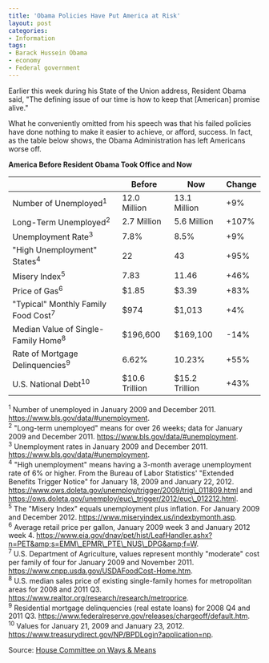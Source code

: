 ```yaml
---
title: 'Obama Policies Have Put America at Risk'
layout: post
categories:
- Information
tags:
- Barack Hussein Obama
- economy
- Federal government
---
```


Earlier this week during his State of the Union address, Resident Obama said, "The defining issue of our time is how to keep that \[American\] promise alive."

What he conveniently omitted from his speech was that his failed policies have done nothing to make it easier to achieve, or afford, success. In fact, as the table below shows, the Obama Administration has left Americans worse off.

**America Before Resident Obama Took Office and Now**

|  | Before | Now | Change |
|---|---|---|---|
| Number of Unemployed<sup>1</sup> | 12.0 Million | 13.1 Million | +9% |
| Long-Term Unemployed<sup>2</sup> | 2.7 Million | 5.6 Million | +107% |
| Unemployment Rate<sup>3</sup> | 7.8% | 8.5% | +9% |
| "High Unemployment" States<sup>4</sup> | 22 | 43 | +95% |
| Misery Index<sup>5</sup> | 7.83 | 11.46 | +46% |
| Price of Gas<sup>6</sup> | $1.85 | $3.39 | +83% |
| "Typical" Monthly Family Food Cost<sup>7</sup> | $974 | $1,013 | +4% |
| Median Value of Single-Family Home<sup>8</sup> | $196,600 | $169,100 | -14% |
| Rate of Mortgage Delinquencies<sup>9</sup> | 6.62% | 10.23% | +55% |
| U.S. National Debt<sup>10</sup> | $10.6 Trillion | $15.2 Trillion | +43% |

<sup>1</sup> Number of unemployed in January 2009 and December 2011. https://www.bls.gov/data/#unemployment.  
<sup>2</sup> "Long-term unemployed" means for over 26 weeks; data for January 2009 and December 2011. https://www.bls.gov/data/#unemployment.  
<sup>3</sup> Unemployment rates in January 2009 and December 2011. https://www.bls.gov/data/#unemployment.  
<sup>4</sup> "High unemployment" means having a 3-month average unemployment rate of 6% or higher. From the Bureau of Labor Statistics' "Extended Benefits Trigger Notice" for January 18, 2009 and January 22, 2012. https://www.ows.doleta.gov/unemploy/trigger/2009/trig\_011809.html and https://ows.doleta.gov/unemploy/euc\_trigger/2012/euc\_012212.html.  
<sup>5</sup> The "Misery Index" equals unemployment plus inflation. For January 2009 and December 2012. https://www.miseryindex.us/indexbymonth.asp.  
<sup>6</sup> Average retail price per gallon, January 2009 week 3 and January 2012 week 4. https://www.eia.gov/dnav/pet/hist/LeafHandler.ashx?n=PET&amp;s=EMM\_EPMR\_PTE\_NUS\_DPG&amp;f=W.  
<sup>7</sup> U.S. Department of Agriculture, values represent monthly "moderate" cost per family of four for January 2009 and November 2011. https://www.cnpp.usda.gov/USDAFoodCost-Home.htm.  
<sup>8</sup> U.S. median sales price of existing single-family homes for metropolitan areas for 2008 and 2011 Q3. https://www.realtor.org/research/research/metroprice.  
<sup>9</sup> Residential mortgage delinquencies (real estate loans) for 2008 Q4 and 2011 Q3. https://www.federalreserve.gov/releases/chargeoff/default.htm.  
<sup>10</sup> Values for January 21, 2009 and January 23, 2012. https://www.treasurydirect.gov/NP/BPDLogin?application=np.

Source: [House Committee on Ways &amp; Means](https://waysandmeans.house.gov/News/DocumentSingle.aspx?DocumentID=276866)